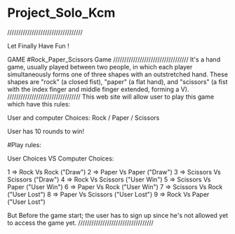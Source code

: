 # Project_Solo_Kcm
//////////////////////////////////

Let Finally Have Fun !

GAME
#Rock_Paper_Scissors Game
//////////////////////////////////
It's a hand game, usually played between two people, in which each player simultaneously forms one of three shapes with an outstretched hand. These shapes are "rock" (a closed fist), "paper" (a flat hand), and "scissors" (a fist with the index finger and middle finger extended, forming a V).
/////////////////////////////////
This web site will allow user to play this game which have this rules:

User and computer Choices:
Rock / Paper / Scissors

User has 10 rounds to win!

#Play rules:

User Choices VS Computer Choices:

1 => Rock Vs Rock ("Draw")
2 => Paper Vs Paper ("Draw")
3 => Scissors Vs Scissors ("Draw")
4 => Rock Vs Scissors ("User Win")
5 => Scissors Vs Paper ("User Win")
6 => Paper Vs Rock ("User Win")
7 => Scissors Vs Rock ("User Lost")
8 => Paper Vs Scissors ("User Lost")
9 => Rock Vs Paper ("User Lost")

But Before the game start; the user has to sign up since he's not allowed yet to access the game yet.
//////////////////////////////////

